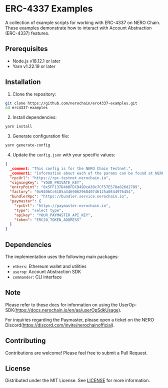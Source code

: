 # ERC-4337 Examples

A collection of example scripts for working with ERC-4337 on NERO Chain. These examples demonstrate how to interact with Account Abstraction (ERC-4337) features.

## Prerequisites

- Node.js v18.12.1 or later
- Yarn v1.22.19 or later

## Installation

1. Clone the repository:

```bash
git clone https://github.com/nerochain/erc4337-examples.git
cd erc4337-examples
```

2. Install dependencies:

```bash
yarn install
```

3. Generate configuration file:

```bash
yarn generate-config
```

4. Update the `config.json` with your specific values:

```json
{
  _comment: "This config is for the NERO Chain Testnet.",
  _comment1: "Information about each of the params can be found at NERO Docs(https://docs.nerochain.io/en/aa/accessEntryPoint).",
  "rpcUrl": "https://rpc-testnet.nerochain.io",
  "signingKey": "YOUR_PRIVATE_KEY",
  "entryPoint": "0x5FF137D4b0FDCD49DcA30c7CF57E578a026d2789",
  "factory": "0x9406Cc6185a346906296840746125a0E44976454",
  "bundlerRpc": "https://bundler.service.nerochain.io",
  "paymaster": {
    "rpcUrl": "https://paymaster.nerochain.io",
    "type": "select type",
    "apikey": "YOUR_PAYMASTER_API_KEY",
    "token": "ERC20_TOKEN_ADDRESS"
  }
}
```

## Dependencies

The implementation uses the following main packages:

- `ethers`: Ethereum wallet and utilities
- `userop`: Account Abstraction SDK
- `commander`: CLI interface

## Note
Please refer to these docs for information on using the UserOp-SDK(https://docs.nerochain.io/en/aa/userOpSdkUsage).

For inquiries regarding the Paymaster, please open a ticket on the NERO Discord(https://discord.com/invite/nerochainofficial).


## Contributing

Contributions are welcome! Please feel free to submit a Pull Request.

## License

Distributed under the MIT License. See [LICENSE](./LICENSE) for more information.
